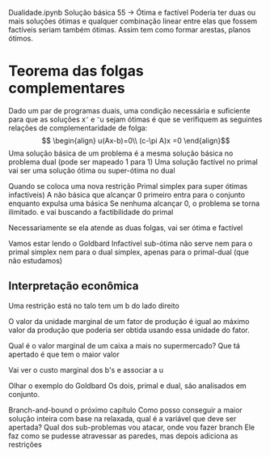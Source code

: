 Dualidade.ipynb
Solução básica 55 -> Ótima e factível
Poderia ter duas ou mais soluções ótimas e qualquer combinação linear entre elas que fossem factíveis seriam também ótimas. Assim tem como formar arestas, planos ótimos.

# Teorema das folgas complementares
Dado um par de programas duais, uma condição necessária e suficiente para que as soluções x⁻ e ⁻u sejam ótimas é que se verifiquem as seguintes relações de complementaridade de folga:
$$ \begin{align}
u(Ax-b)=0\\
(c-\pi A)x =0
\end{align}$$
Uma solução básica de um problema é a mesma solução básica no problema dual (pode ser mapeado 1 para 1)
Uma solução factível no primal vai ser uma solução ótima ou super-ótima no dual

Quando se coloca uma nova restrição Primal simplex para super ótimas infactíveis)
A não básica que alcançar 0 primeiro entra para o conjunto enquanto expulsa uma básica
Se nenhuma alcançar 0, o problema se torna ilimitado. 
e vai buscando a factibilidade do primal

Necessariamente se ela atende as duas folgas, vai ser ótima e factível

Vamos estar lendo o Goldbard
Infactível sub-ótima não serve nem para o primal simplex nem para o dual simplex, apenas para o primal-dual (que não estudamos)

## Interpretação econômica
Uma restrição está no talo tem um b do lado direito

O valor da unidade marginal de um fator de produção é igual ao máximo valor da produção que poderia ser obtida usando essa unidade do fator.

Qual é o valor marginal de um caixa a mais no supermercado? Que tá apertado é que tem o maior valor

Vai ver o custo marginal dos b's e associar a u

Olhar o exemplo do Goldbard
Os dois, primal e dual, são analisados em conjunto.


Branch-and-bound o próximo capítulo
	Como posso conseguir a maior solução inteira com base na relaxada, qual é a variável que deve ser apertada? Qual dos sub-problemas vou atacar, onde vou fazer branch
	Ele faz como se pudesse atravessar as paredes, mas depois adiciona as restrições
